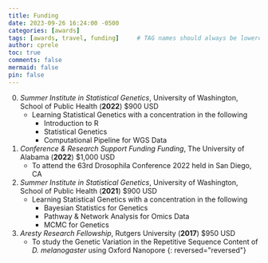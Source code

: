 ```yaml
---
title: Funding
date: 2023-09-26 16:24:00 -0500
categories: [awards]
tags: [awards, travel, funding]     # TAG names should always be lowercase
author: cprele
toc: true
comments: false
mermaid: false
pin: false
---
```



0. _Summer Institute in Statistical Genetics_, University of Washington, School of Public Health (**2022**) $900 USD
	- Learning Statistical Genetics with a concentration in the following
		- Introduction to R
		- Statistical Genetics
		- Computational Pipeline for WGS Data
0. _Conference & Research Support Funding Funding_, The University of Alabama (**2022**) $1,000 USD
	- To attend the 63rd Drosophila Conference 2022 held in San Diego, CA
0. _Summer Institute in Statistical Genetics_, University of Washington, School of Public Health (**2021**) $900 USD
	- Learning Statistical Genetics with a concentration in the following
		- Bayesian Statistics for Genetics
		- Pathway & Network Analysis for Omics Data
		- MCMC for Genetics
0. _Aresty Research Fellowship_, Rutgers University (**2017**) $950 USD
	- To study the Genetic Variation in the Repetitive Sequence Content of _D. melanogaster_ using Oxford Nanopore
{: reversed="reversed"}
